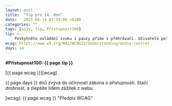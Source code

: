 ```yaml
---
layout: post
title:  "Tip pro 14. den"
date:   2025-06-14 07:59:00 +0200
categories: ""
tags: [a11y, tip, Přístupnost100]
tip: >- 
    Poskytněte ovládání zvuku i pauzy přímo v přehrávači. Uživatelé potřebují rychle ztišit či upravit hlasitost nezávisle na systému.
wcag: https://www.w3.org/WAI/WCAG22/Understanding/audio-control
days: 14
---
```

**#Přístupnost100: {{ page.tip }}**

[{{ page.wcag }}][wcag]

{{ page.days }} dnů zvývá do účinnosti zákona o přístupnosti. Stačí drobnost, a zlepšíte lidem zážitek z webu.

[wcag]: {{ page.wcag }} "Předpis WCAG"
